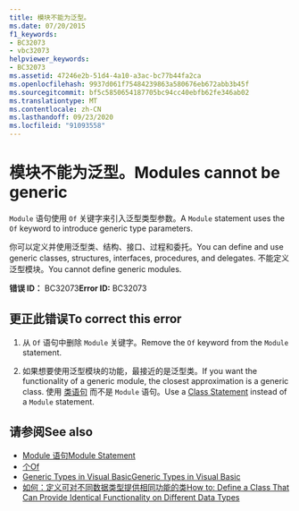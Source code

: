 ```yaml
---
title: 模块不能为泛型。
ms.date: 07/20/2015
f1_keywords:
- BC32073
- vbc32073
helpviewer_keywords:
- BC32073
ms.assetid: 47246e2b-51d4-4a10-a3ac-bc77b44fa2ca
ms.openlocfilehash: 9937d061f75484239863a580676eb672abb3b45f
ms.sourcegitcommit: bf5c5850654187705bc94cc40ebfb62fe346ab02
ms.translationtype: MT
ms.contentlocale: zh-CN
ms.lasthandoff: 09/23/2020
ms.locfileid: "91093558"
---
```

# <a name="modules-cannot-be-generic"></a><span data-ttu-id="e5ea4-102">模块不能为泛型。</span><span class="sxs-lookup"><span data-stu-id="e5ea4-102">Modules cannot be generic</span></span>

<span data-ttu-id="e5ea4-103">`Module` 语句使用 `Of` 关键字来引入泛型类型参数。</span><span class="sxs-lookup"><span data-stu-id="e5ea4-103">A `Module` statement uses the `Of` keyword to introduce generic type parameters.</span></span>  
  
 <span data-ttu-id="e5ea4-104">你可以定义并使用泛型类、结构、接口、过程和委托。</span><span class="sxs-lookup"><span data-stu-id="e5ea4-104">You can define and use generic classes, structures, interfaces, procedures, and delegates.</span></span> <span data-ttu-id="e5ea4-105">不能定义泛型模块。</span><span class="sxs-lookup"><span data-stu-id="e5ea4-105">You cannot define generic modules.</span></span>  
  
 <span data-ttu-id="e5ea4-106">**错误 ID：** BC32073</span><span class="sxs-lookup"><span data-stu-id="e5ea4-106">**Error ID:** BC32073</span></span>  
  
## <a name="to-correct-this-error"></a><span data-ttu-id="e5ea4-107">更正此错误</span><span class="sxs-lookup"><span data-stu-id="e5ea4-107">To correct this error</span></span>  
  
1. <span data-ttu-id="e5ea4-108">从 `Of` 语句中删除 `Module` 关键字。</span><span class="sxs-lookup"><span data-stu-id="e5ea4-108">Remove the `Of` keyword from the `Module` statement.</span></span>  
  
2. <span data-ttu-id="e5ea4-109">如果想要使用泛型模块的功能，最接近的是泛型类。</span><span class="sxs-lookup"><span data-stu-id="e5ea4-109">If you want the functionality of a generic module, the closest approximation is a generic class.</span></span> <span data-ttu-id="e5ea4-110">使用 [类语句](../language-reference/statements/class-statement.md) 而不是 `Module` 语句。</span><span class="sxs-lookup"><span data-stu-id="e5ea4-110">Use a [Class Statement](../language-reference/statements/class-statement.md) instead of a `Module` statement.</span></span>  
  
## <a name="see-also"></a><span data-ttu-id="e5ea4-111">请参阅</span><span class="sxs-lookup"><span data-stu-id="e5ea4-111">See also</span></span>

- [<span data-ttu-id="e5ea4-112">Module 语句</span><span class="sxs-lookup"><span data-stu-id="e5ea4-112">Module Statement</span></span>](../language-reference/statements/module-statement.md)
- [<span data-ttu-id="e5ea4-113">个</span><span class="sxs-lookup"><span data-stu-id="e5ea4-113">Of</span></span>](../language-reference/statements/of-clause.md)
- [<span data-ttu-id="e5ea4-114">Generic Types in Visual Basic</span><span class="sxs-lookup"><span data-stu-id="e5ea4-114">Generic Types in Visual Basic</span></span>](../programming-guide/language-features/data-types/generic-types.md)
- [<span data-ttu-id="e5ea4-115">如何：定义可对不同数据类型提供相同功能的类</span><span class="sxs-lookup"><span data-stu-id="e5ea4-115">How to: Define a Class That Can Provide Identical Functionality on Different Data Types</span></span>](../programming-guide/language-features/data-types/how-to-define-a-class-that-can-provide-identical-functionality.md)
